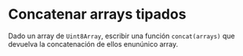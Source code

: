 
# Concatenar arrays tipados

Dado un array de `Uint8Array`, escribir una función `concat(arrays)` que devuelva la concatenación de ellos enunúnico array.
